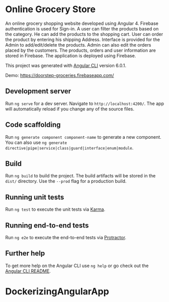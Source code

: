 # Online Grocery Store

An online grocery shopping website developed using Angular 4. Firebase authentication is used for Sign-in. A user can filter the products based on the category. He can add the products to the shopping cart. User can order the product by entering his shipping Address. Interface is provided for the Admin to add/edit/delete the products. Admin can also edit the orders placed by the customers. The products, orders and user information are stored in Firebase. The application is deployed using Firebase.

This project was generated with [Angular CLI](https://github.com/angular/angular-cli) version 6.0.1.

Demo: https://doorstep-groceries.firebaseapp.com/

## Development server

Run `ng serve` for a dev server. Navigate to `http://localhost:4200/`. The app will automatically reload if you change any of the source files.

## Code scaffolding

Run `ng generate component component-name` to generate a new component. You can also use `ng generate directive|pipe|service|class|guard|interface|enum|module`.

## Build

Run `ng build` to build the project. The build artifacts will be stored in the `dist/` directory. Use the `--prod` flag for a production build.

## Running unit tests

Run `ng test` to execute the unit tests via [Karma](https://karma-runner.github.io).

## Running end-to-end tests

Run `ng e2e` to execute the end-to-end tests via [Protractor](http://www.protractortest.org/).

## Further help

To get more help on the Angular CLI use `ng help` or go check out the [Angular CLI README](https://github.com/angular/angular-cli/blob/master/README.md).
# DockerizingAngularApp

